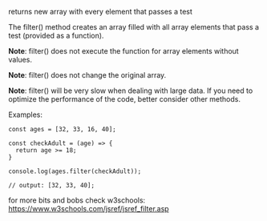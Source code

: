 returns new array with every element that passes a test

The filter() method creates an array filled with all array elements that pass a test (provided as a function).

**Note**: filter() does not execute the function for array elements without values.

**Note**: filter() does not change the original array.

**Note**: filter() will be very slow when dealing with large data. If you need to optimize the performance of the code, better consider other methods.

Examples:
```
const ages = [32, 33, 16, 40];

const checkAdult = (age) => {
  return age >= 18;
}

console.log(ages.filter(checkAdult));

// output: [32, 33, 40];
```

for more bits and bobs check w3schools: https://www.w3schools.com/jsref/jsref_filter.asp